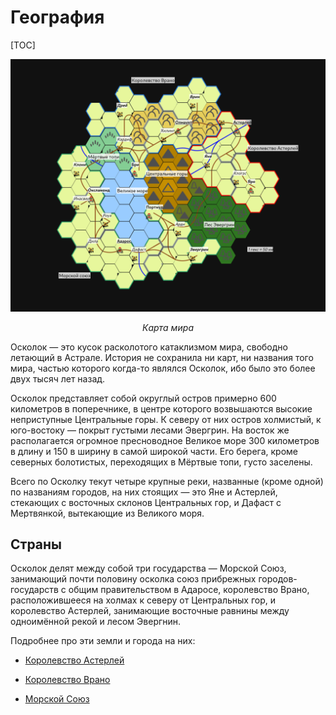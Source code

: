 # География

[TOC]

![Карта мира](the-shard.png)

*<center>Карта мира</center>*

Осколок — это кусок расколотого катаклизмом мира, свободно летающий в Астрале. История не сохранила ни карт, ни названия того мира, частью которого когда-то являлся Осколок, ибо было это более двух тысяч лет назад.

Осколок представляет собой округлый остров примерно 600 километров в поперечнике, в центре которого возвышаются высокие неприступные Центральные горы. К северу от них остров холмистый, к юго-востоку — покрыт густыми лесами Эвергрин. На восток же располагается огромное пресноводное Великое море 300 километров в длину и 150 в ширину в самой широкой части. Его берега, кроме северных болотистых, переходящих в Мёртвые топи, густо заселены.

Всего по Осколку текут четыре крупные реки, названные (кроме одной) по названиям городов, на них стоящих — это Яне и Астерлей, стекающих с восточных склонов Центральных гор, и Дафаст с Мертвянкой, вытекающие из Великого моря.

## Страны

Осколок делят между собой три государства — Морской Союз, занимающий почти половину осколка союз прибрежных городов-государств с общим правительством в Адаросе, королевство Врано, расположившееся на холмах к северу от Центральных гор, и королевство Астерлей, занимающие восточные равнины между одноимённой рекой и лесом Эвергнин.

Подробнее про эти земли и города на них:

* [Королевство Астерлей](kingdom-of-asterlay)

* [Королевство Врано](kingdom-of-vrano)

* [Морской Союз](sea-union)
